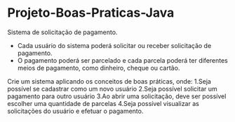 # Projeto-Boas-Praticas-Java

Sistema de solicitação de pagamento.

- Cada usuário do sistema poderá solicitar ou receber solicitação de pagamento.
- O pagamento poderá ser parcelado e cada parcela poderá ter diferentes meios de pagamento, como dinheiro, cheque ou cartão.

Crie um sistema aplicando os conceitos de boas práticas, onde:
1.Seja possível se cadastrar como um novo usuário
2.Seja possível solicitar um pagamento para outro usuário
3.Ao abrir uma solicitação, deve ser possível escolher uma quantidade de parcelas
4.Seja possível visualizar as solicitações do usuário e efetuar o pagamento.

